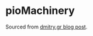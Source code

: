 # pioMachinery
Sourced from [dmitry.gr blog post](https://dmitry.gr/?r=06.%20Thoughts&proj=09.ComplexPioMachines).
